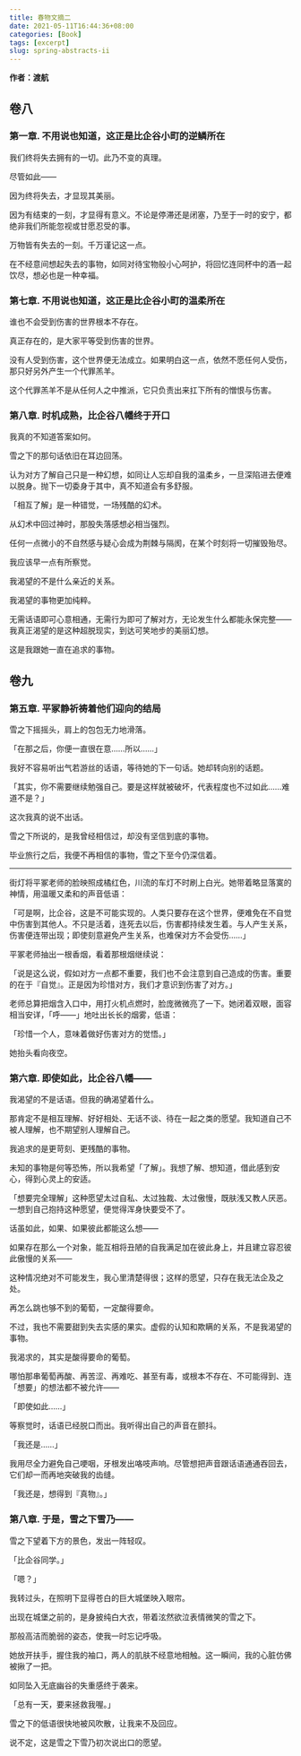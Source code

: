 ```yaml
---
title: 春物文摘二 
date: 2021-05-11T16:44:36+08:00
categories: [Book]
tags: [excerpt]
slug: spring-abstracts-ii
---
```


**作者：渡航**

## 卷八

### 第一章. 不用说也知道，这正是比企谷小町的逆鳞所在 

我们终将失去拥有的一切。此乃不变的真理。

尽管如此——

因为终将失去，才显现其美丽。

因为有结束的一刻，才显得有意义。不论是停滞还是闭塞，乃至于一时的安宁，都绝非我们所能忽视或甘愿忍受的事。

万物皆有失去的一刻。千万谨记这一点。

在不经意间想起失去的事物，如同对待宝物般小心呵护，将回忆连同杯中的酒一起饮尽，想必也是一种幸福。

### 第七章. 不用说也知道，这正是比企谷小町的温柔所在

谁也不会受到伤害的世界根本不存在。

真正存在的，是大家平等受到伤害的世界。

没有人受到伤害，这个世界便无法成立。如果明白这一点，依然不愿任何人受伤，那只好另外产生一个代罪羔羊。

这个代罪羔羊不是从任何人之中推派，它只负责出来扛下所有的憎恨与伤害。

### 第八章. 时机成熟，比企谷八幡终于开口

我真的不知道答案如何。

雪之下的那句话依旧在耳边回荡。

认为对方了解自己只是一种幻想，如同让人忘却自我的温柔乡，一旦深陷进去便难以脱身。抛下一切委身于其中，真不知道会有多舒服。

「相互了解」是一种错觉，一场残酷的幻术。

从幻术中回过神时，那股失落感想必相当强烈。

任何一点微小的不自然感与疑心会成为荆棘与隔阂，在某个时刻将一切摧毁殆尽。

我应该早一点有所察觉。

我渴望的不是什么亲近的关系。

我渴望的事物更加纯粹。

无需话语即可心意相通，无需行为即可了解对方，无论发生什么都能永保完整——我真正渴望的是这种超脱现实，到达可笑地步的美丽幻想。

这是我跟她一直在追求的事物。

## 卷九

### 第五章. 平冢静祈祷着他们迎向的结局

雪之下摇摇头，肩上的包包无力地滑落。

「在那之后，你便一直很在意……所以……」

我好不容易听出气若游丝的话语，等待她的下一句话。她却转向别的话题。

「其实，你不需要继续勉强自己。要是这样就被破坏，代表程度也不过如此……难道不是？」

这次我真的说不出话。

雪之下所说的，是我曾经相信过，却没有坚信到底的事物。

毕业旅行之后，我便不再相信的事物，雪之下至今仍深信着。

-------

街灯将平冢老师的脸映照成橘红色，川流的车灯不时刷上白光。她带着略显落寞的神情，用温暖又柔和的声音低语：

「可是啊，比企谷，这是不可能实现的。人类只要存在这个世界，便难免在不自觉中伤害到其他人。不只是活着，连死去以后，伤害都持续发生着。与人产生关系，伤害便连带出现；即使刻意避免产生关系，也难保对方不会受伤……」

平冢老师抽出一根香烟，看着那根烟继续说：

「说是这么说，假如对方一点都不重要，我们也不会注意到自己造成的伤害。重要的在于『自觉』。正是因为珍惜对方，我们才意识到伤害了对方。」

老师总算把烟含入口中，用打火机点燃时，脸庞微微亮了一下。她闭着双眼，面容相当安详，「呼——」地吐出长长的烟雾，低语：

「珍惜一个人，意味着做好伤害对方的觉悟。」

她抬头看向夜空。

### 第六章. 即使如此，比企谷八幡——

我渴望的不是话语。但我的确渴望着什么。

那肯定不是相互理解、好好相处、无话不谈、待在一起之类的愿望。我知道自己不被人理解，也不期望别人理解自己。

我追求的是更苛刻、更残酷的事物。

未知的事物是何等恐怖，所以我希望「了解」。我想了解、想知道，借此感到安心，得到心灵上的安适。

「想要完全理解」这种愿望太过自私、太过独裁、太过傲慢，既肤浅又教人厌恶。一想到自己抱持这种愿望，便觉得浑身快要受不了。

话虽如此，如果、如果彼此都能这么想——

如果存在那么一个对象，能互相将丑陋的自我满足加在彼此身上，并且建立容忍彼此傲慢的关系——

这种情况绝对不可能发生，我心里清楚得很；这样的愿望，只存在我无法企及之处。

再怎么跳也够不到的葡萄，一定酸得要命。

不过，我也不需要甜到失去实感的果实。虚假的认知和欺瞒的关系，不是我渴望的事物。

我渴求的，其实是酸得要命的葡萄。

哪怕那串葡萄再酸、再苦涩、再难吃、甚至有毒，或根本不存在、不可能得到、连「想要」的想法都不被允许——

「即使如此……」

等察觉时，话语已经脱口而出。我听得出自己的声音在颤抖。

「我还是……」

我用尽全力避免自己哽咽，牙根发出咯吱声响。尽管想把声音跟话语通通吞回去，它们却一而再地突破我的齿缝。

「我还是，想得到『真物』。」

### 第八章. 于是，雪之下雪乃——

雪之下望着下方的景色，发出一阵轻叹。

「比企谷同学。」

「嗯？」

我转过头，在照明下显得苍白的巨大城堡映入眼帘。

出现在城堡之前的，是身披纯白大衣，带着泫然欲泣表情微笑的雪之下。

那般高洁而脆弱的姿态，使我一时忘记呼吸。

她放开扶手，握住我的袖口，两人的肌肤不经意地相触。这一瞬间，我的心脏仿佛被揪了一把。

如同坠入无底幽谷的失重感终于袭来。

「总有一天，要来拯救我喔。」

雪之下的低语很快地被风吹散，让我来不及回应。

说不定，这是雪之下雪乃初次说出口的愿望。
